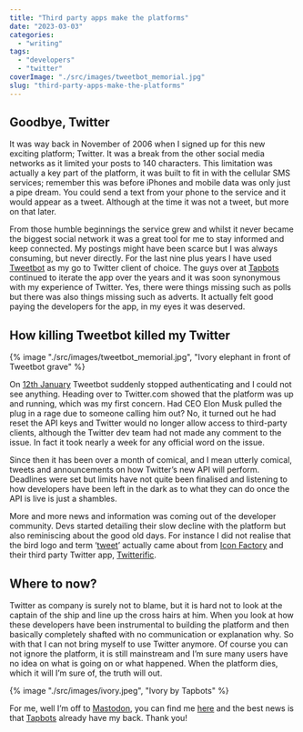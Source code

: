 ```yaml
---
title: "Third party apps make the platforms"
date: "2023-03-03"
categories: 
  - "writing"
tags: 
  - "developers"
  - "twitter"
coverImage: "./src/images/tweetbot_memorial.jpg"
slug: "third-party-apps-make-the-platforms"
---
```


## Goodbye, Twitter

It was way back in November of 2006 when I signed up for this new exciting platform; Twitter. It was a break from the other social media networks as it limited your posts to 140 characters. This limitation was actually a key part of the platform, it was built to fit in with the cellular SMS services; remember this was before iPhones and mobile data was only just a pipe dream. You could send a text from your phone to the service and it would appear as a tweet. Although at the time it was not a tweet, but more on that later.

From those humble beginnings the service grew and whilst it never became the biggest social network it was a great tool for me to stay informed and keep connected. My postings might have been scarce but I was always consuming, but never directly. For the last nine plus years I have used [Tweetbot](https://tapbots.com/tweetbot/) as my go to Twitter client of choice. The guys over at [Tapbots](https://tapbots.com) continued to iterate the app over the years and it was soon synonymous with my experience of Twitter. Yes, there were things missing such as polls but there was also things missing such as adverts. It actually felt good paying the developers for the app, in my eyes it was deserved.

## How killing Tweetbot killed my Twitter

{% image "./src/images/tweetbot_memorial.jpg", "Ivory elephant in front of Tweetbot grave" %}

On [12th January](https://blog.iconfactory.com/2023/01/state-of-the-twitterverse/) Tweetbot suddenly stopped authenticating and I could not see anything. Heading over to Twitter.com showed that the platform was up and running, which was my first concern. Had CEO Elon Musk pulled the plug in a rage due to someone calling him out? No, it turned out he had reset the API keys and Twitter would no longer allow access to third-party clients, although the Twitter dev team had not made any comment to the issue. In fact it took nearly a week for any official word on the issue.

Since then it has been over a month of comical, and I mean utterly comical, tweets and announcements on how Twitter’s new API will perform. Deadlines were set but limits have not quite been finalised and listening to how developers have been left in the dark as to what they can do once the API is live is just a shambles.

More and more news and information was coming out of the developer community. Devs started detailing their slow decline with the platform but also reminiscing about the good old days. For instance I did not realise that the bird logo and term ‘[tweet](https://daringfireball.net/thetalkshow/2023/01/19/ep-367)’ actually came about from [Icon Factory](https://iconfactory.com) and their third party Twitter app, [Twitterific](https://twitterrific.com/beyond).

## Where to now?

Twitter as company is surely not to blame, but it is hard not to look at the captain of the ship and line up the cross hairs at him. When you look at how these developers have been instrumental to building the platform and then basically completely shafted with no communication or explanation why. So with that I can not bring myself to use Twitter anymore. Of course you can not ignore the platform, it is still mainstream and I’m sure many users have no idea on what is going on or what happened. When the platform dies, which it will I’m sure of, the truth will out.

{% image "./src/images/ivory.jpeg", "Ivory by Tapbots" %}

For me, well I’m off to [Mastodon](https://mastodon.social/@FunkyLarma), you can find me [here](https://mastodon.social/@FunkyLarma) and the best news is that [Tapbots](https://tapbots.com/ivory/) already have my back. Thank you!
